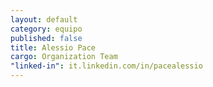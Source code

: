 ```yaml
---
layout: default
category: equipo
published: false
title: Alessio Pace
cargo: Organization Team
"linked-in": it.linkedin.com/in/pacealessio
---
```



